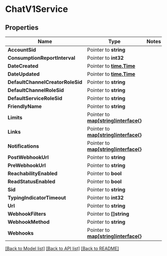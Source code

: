 # ChatV1Service

## Properties
Name | Type | Notes
------------ | ------------- | -------------
**AccountSid** | Pointer to **string** | 
**ConsumptionReportInterval** | Pointer to **int32** | 
**DateCreated** | Pointer to [**time.Time**](time.Time.md) | 
**DateUpdated** | Pointer to [**time.Time**](time.Time.md) | 
**DefaultChannelCreatorRoleSid** | Pointer to **string** | 
**DefaultChannelRoleSid** | Pointer to **string** | 
**DefaultServiceRoleSid** | Pointer to **string** | 
**FriendlyName** | Pointer to **string** | 
**Limits** | Pointer to [**map[string]interface{}**](.md) | 
**Links** | Pointer to [**map[string]interface{}**](.md) | 
**Notifications** | Pointer to [**map[string]interface{}**](.md) | 
**PostWebhookUrl** | Pointer to **string** | 
**PreWebhookUrl** | Pointer to **string** | 
**ReachabilityEnabled** | Pointer to **bool** | 
**ReadStatusEnabled** | Pointer to **bool** | 
**Sid** | Pointer to **string** | 
**TypingIndicatorTimeout** | Pointer to **int32** | 
**Url** | Pointer to **string** | 
**WebhookFilters** | Pointer to **[]string** | 
**WebhookMethod** | Pointer to **string** | 
**Webhooks** | Pointer to [**map[string]interface{}**](.md) | 

[[Back to Model list]](../README.md#documentation-for-models) [[Back to API list]](../README.md#documentation-for-api-endpoints) [[Back to README]](../README.md)


